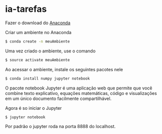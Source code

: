# ia-tarefas

Fazer o download do [Anaconda](https://www.anaconda.com/download/#linux)

Criar um ambiente no Anaconda

```sh
$ conda create -n meuAmbiente
```

Uma vez criado o ambiente, use o comando

```sh
$ source activate meuAmbiente
```

Ao acessar o ambiente, instale os seguintes pacotes nele

```sh
$ conda install numpy jupyter notebook
```

O pacote notebook Jupyter é uma aplicação web que permite que você combine texto explicativo, equações matemáticas, código e visualizações em um único documento facilmente compartilhável.

Agora é so iniciar o Jupyter

```sh
$ jupyter notebook
```

Por padrão o jupyter roda na porta 8888 do localhost.
